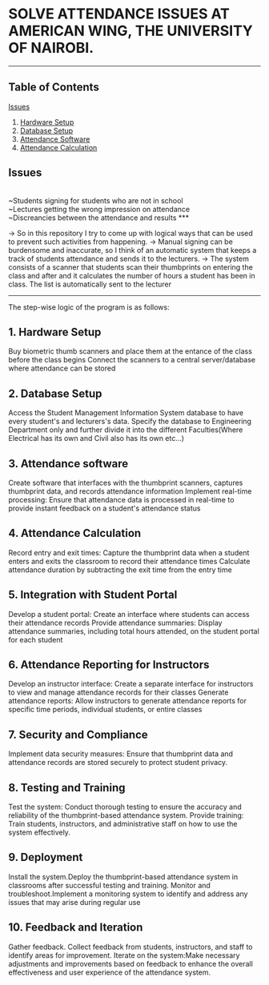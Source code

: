 # SOLVE ATTENDANCE ISSUES AT AMERICAN WING, THE UNIVERSITY OF NAIROBI.
***
## Table of Contents
[Issues ](#issues)
1. [Hardware Setup](#1-hardware-setup)
2. [Database Setup](#2-database-setup)
3. [Attendance Software](#3-attendance-software)
4. [Attendance Calculation](#4-attendance-calculation)


## Issues
<br>
                ~Students signing for students who are not in school
<br>
                ~Lectures getting the wrong impression on attendance 
<br>
                ~Discreancies between the attendance and results
***

-> So in this repository I try to come up with logical ways that can be used to prevent such activities from happening.
-> Manual signing can be burdensome and inaccurate, so I think of an automatic system that keeps a track of students attendance and sends it to the lecturers.
-> The system consists of a scanner that students scan their thumbprints on entering the class and after and it calculates the number of hours a student has been in class. The list is automatically sent to the lecturer
***
The step-wise logic of the program is as follows:
## 1. Hardware Setup
Buy biometric thumb scanners and place them at the entance of the class before the class begins
Connect the scanners to a central server/database where attendance can be stored
## 2. Database Setup
Access the Student Management Information System database to have every student's and lecturers's data. Specify the database to Engineering Department only and further divide it into the different Faculties(Where Electrical has its own and Civil  also has its own etc...)
## 3. Attendance software
Create software that interfaces with the thumbprint scanners, captures thumbprint data, and records attendance information
Implement real-time processing: Ensure that attendance data is processed in real-time to provide instant feedback on a student's attendance status
## 4. Attendance Calculation
Record entry and exit times: Capture the thumbprint data when a student enters and exits the classroom to record their attendance times
Calculate attendance duration by subtracting the exit time from the entry time
## 5. Integration with Student Portal
Develop a student portal: Create an interface where students can access their attendance records
Provide attendance summaries: Display attendance summaries, including total hours attended, on the student portal for each student
## 6. Attendance Reporting for Instructors
Develop an instructor interface: Create a separate interface for instructors to view and manage attendance records for their classes
Generate attendance reports: Allow instructors to generate attendance reports for specific time periods, individual students, or entire classes
## 7. Security and Compliance
Implement data security measures: Ensure that thumbprint data and attendance records are stored securely to protect student privacy.
## 8. Testing and Training
Test the system: Conduct thorough testing to ensure the accuracy and reliability of the thumbprint-based attendance system.
Provide training: Train students, instructors, and administrative staff on how to use the system effectively.
## 9. Deployment
Install the system.Deploy the thumbprint-based attendance system in classrooms after successful testing and training.
Monitor and troubleshoot.Implement a monitoring system to identify and address any issues that may arise during regular use
## 10. Feedback and Iteration
Gather feedback. Collect feedback from students, instructors, and staff to identify areas for improvement.
Iterate on the system:Make necessary adjustments and improvements based on feedback to enhance the overall effectiveness and user experience of the attendance system.